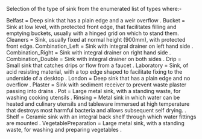 ﻿Selection of the type of sink from the enumerated list of types where:-

Belfast =  	Deep sink that has a plain edge and a weir overflow
.
Bucket = 	Sink at low level, with protected front edge, that facilitates filling and emptying buckets, usually with a hinged grid on which to stand them.
Cleaners =	 Sink, usually fixed at normal height (900mm), with protected front edge.
Combination_Left =	 Sink with integral drainer on left hand side
.
Combination_Right =	 Sink with integral drainer on right hand side
.
Combination_Double = 	Sink with integral drainer on both sides
.
Drip =	 Small sink that catches drips or flow from a faucet
.
Laboratory =	 Sink, of acid resisting material, with a top edge shaped to facilitate fixing to the underside of a desktop
.
London =	 Deep sink that has a plain edge and no overflow
.
Plaster = Sink with sediment receiver to prevent waste plaster passing into drains
.
Pot =	 Large metal sink, with a standing waste, for washing cooking utensils
.
Rinsing =	 Metal sink in which water can be heated and culinary utensils and tableware immersed at high temperature that destroys most harmful bacteria and allows subsequent self drying.
.
Shelf =	 Ceramic sink with an integral back shelf through which water fittings are mounted
.
VegetablePreparation =	Large metal sink, with a standing waste, for washing and preparing vegetables
.